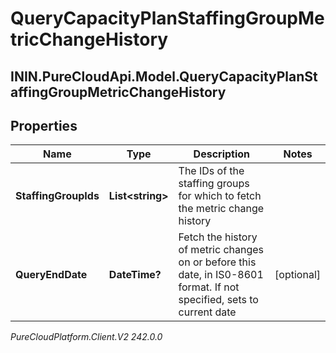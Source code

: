 # QueryCapacityPlanStaffingGroupMetricChangeHistory

## ININ.PureCloudApi.Model.QueryCapacityPlanStaffingGroupMetricChangeHistory

## Properties

|Name | Type | Description | Notes|
|------------ | ------------- | ------------- | -------------|
| **StaffingGroupIds** | **List&lt;string&gt;** | The IDs of the staffing groups for which to fetch the metric change history | |
| **QueryEndDate** | **DateTime?** | Fetch the history of metric changes on or before this date, in IS0-8601 format. If not specified, sets to current date | [optional] |



_PureCloudPlatform.Client.V2 242.0.0_
